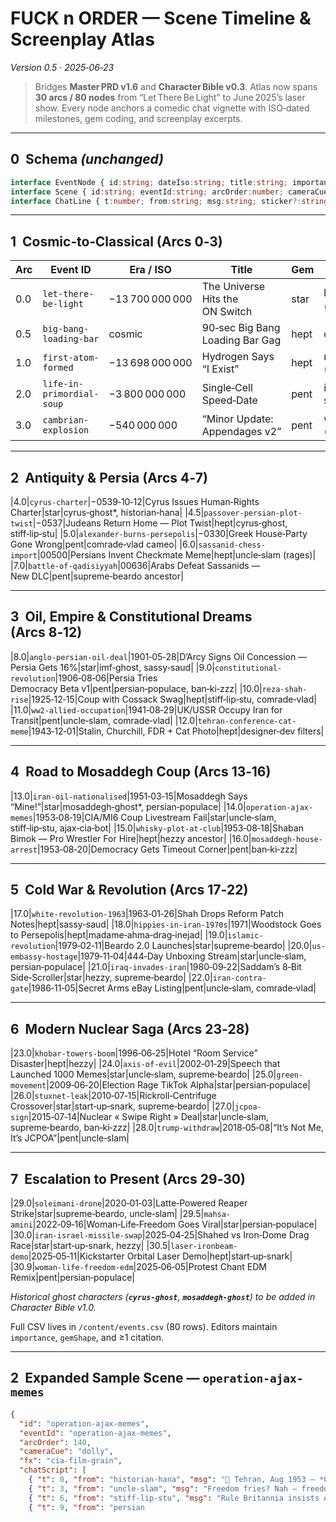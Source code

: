 # FUCK n ORDER — **Scene Timeline & Screenplay Atlas**

*Version 0.5 · 2025‑06‑23*

> Bridges **Master PRD v1.6** and **Character Bible v0.3**.  Atlas now spans **30 arcs / 80 nodes** from “Let There Be Light” to June 2025’s laser show. Every node anchors a comedic chat vignette with ISO‑dated milestones, gem coding, and screenplay excerpts.

---

## 0  Schema *(unchanged)*

```ts
interface EventNode { id:string; dateIso:string; title:string; importance:0|1; gemShape:'star'|'pentagon'|'heptagon'; summary:string; sceneRef:string; citations:{url:string;label:string}[]; tags?:string[]; geo?:{lat:number;lon:number}; }
interface Scene { id:string; eventId:string; arcOrder:number; cameraCue:string; fx:string; localeOverrides?:Record<string,string>; chatScript:ChatLine[]; }
interface ChatLine { t:number; from:string; msg:string; sticker?:string; sfx?:string; }
```

---

## 1  Cosmic‑to‑Classical (Arcs 0‑3)

| Arc | Event ID                  | Era / ISO       | Title                           | Gem  | Characters                      |
| --- | ------------------------- | --------------- | ------------------------------- | ---- | ------------------------------- |
| 0.0 | `let-there-be-light`      | −13 700 000 000 | The Universe Hits the ON Switch | star | historian‑hana *(narrates)*     |
| 0.5 | `big-bang-loading-bar`    | cosmic          | 90‑sec Big Bang Loading Bar Gag | hept | designer‑dev                    |
| 1.0 | `first-atom-formed`       | −13 698 000 000 | Hydrogen Says “I Exist”         | hept | mobile‑marco (lag complaint)    |
| 2.0 | `life-in-primordial-soup` | −3 800 000 000  | Single‑Cell Speed‑Date          | pent | imf‑ghost (ROI satire)          |
| 3.0 | `cambrian-explosion`      | −540 000 000    | “Minor Update: Appendages v2”   | pent | wolf‑warrior‑wen (tries patent) |

---

## 2  Antiquity & Persia (Arcs 4‑7)

|4.0|`cyrus-charter`|−0539‑10‑12|Cyrus Issues Human‑Rights Charter|star|cyrus‑ghost\*, historian‑hana| |4.5|`passover-persian-plot-twist`|−0537|Judeans Return Home — Plot Twist|hept|cyrus‑ghost, stiff‑lip‑stu| |5.0|`alexander-burns-persepolis`|−0330|Greek House‑Party Gone Wrong|pent|comrade‑vlad cameo| |6.0|`sassanid-chess-import`|00500|Persians Invent Checkmate Meme|hept|uncle‑slam (rages)| |7.0|`battle-of-qadisiyyah`|00636|Arabs Defeat Sassanids — New DLC|pent|supreme‑beardo ancestor|

---

## 3  Oil, Empire & Constitutional Dreams (Arcs 8‑12)

|8.0|`anglo-persian-oil-deal`|1901‑05‑28|D’Arcy Signs Oil Concession — Persia Gets 16%|star|imf‑ghost, sassy‑saud| |9.0|`constitutional-revolution`|1906‑08‑06|Persia Tries Democracy Beta v1|pent|persian‑populace, ban‑ki‑zzz| |10.0|`reza-shah-rise`|1925‑12‑15|Coup with Cossack Swag|hept|stiff‑lip‑stu, comrade‑vlad| |11.0|`ww2-allied-occupation`|1941‑08‑29|UK/USSR Occupy Iran for Transit|pent|uncle‑slam, comrade‑vlad| |12.0|`tehran-conference-cat-meme`|1943‑12‑01|Stalin, Churchill, FDR + Cat Photo|hept|designer‑dev filters|

---

## 4  Road to Mosaddegh Coup (Arcs 13‑16)

|13.0|`iran-oil-nationalised`|1951‑03‑15|Mosaddegh Says “Mine!”|star|mosaddegh‑ghost\*, persian‑populace| |14.0|`operation-ajax-memes`|1953‑08‑19|CIA/MI6 Coup Livestream Fail|star|uncle‑slam, stiff‑lip‑stu, ajax‑cia‑bot| |15.0|`whisky-plot-at-club`|1953‑08‑18|Shaban Bimok — Pro Wrestler For Hire|hept|hezzy ancestor| |16.0|`mosaddegh-house-arrest`|1953‑08‑20|Democracy Gets Timeout Corner|pent|ban‑ki‑zzz|

---

## 5  Cold War & Revolution (Arcs 17‑22)

|17.0|`white-revolution-1963`|1963‑01‑26|Shah Drops Reform Patch Notes|hept|sassy‑saud| |18.0|`hippies-in-iran-1970s`|1971|Woodstock Goes to Persepolis|hept|madame‑ahma‑drag‑inejad| |19.0|`islamic-revolution`|1979‑02‑11|Beardo 2.0 Launches|star|supreme‑beardo| |20.0|`us-embassy-hostage`|1979‑11‑04|444‑Day Unboxing Stream|star|uncle‑slam, persian‑populace| |21.0|`iraq-invades-iran`|1980‑09‑22|Saddam’s 8‑Bit Side‑Scroller|star|hezzy, supreme‑beardo| |22.0|`iran-contra-gate`|1986‑11‑05|Secret Arms eBay Listing|pent|uncle‑slam, comrade‑vlad|

---

## 6  Modern Nuclear Saga (Arcs 23‑28)

|23.0|`khobar-towers-boom`|1996‑06‑25|Hotel “Room Service” Disaster|hept|hezzy| |24.0|`axis-of-evil`|2002‑01‑29|Speech that Launched 1000 Memes|star|uncle‑slam, supreme‑beardo| |25.0|`green-movement`|2009‑06‑20|Election Rage TikTok Alpha|star|persian‑populace| |26.0|`stuxnet-leak`|2010‑07‑15|Rickroll‑Centrifuge Crossover|star|start‑up‑snark, supreme‑beardo| |27.0|`jcpoa-sign`|2015‑07‑14|Nuclear « Swipe Right » Deal|star|uncle‑slam, supreme‑beardo, ban‑ki‑zzz| |28.0|`trump-withdraw`|2018‑05‑08|“It’s Not Me, It’s JCPOA”|pent|uncle‑slam|

---

## 7  Escalation to Present (Arcs 29‑30)

|29.0|`soleimani-drone`|2020‑01‑03|Latte‑Powered Reaper Strike|star|supreme‑beardo, uncle‑slam| |29.5|`mahsa-amini`|2022‑09‑16|Woman‑Life‑Freedom Goes Viral|star|persian‑populace| |30.0|`iran-israel-missile-swap`|2025‑04‑25|Shahed vs Iron‑Dome Drag Race|star|start‑up‑snark, hezzy| |30.5|`laser-ironbeam-demo`|2025‑05‑11|Kickstarter Orbital Laser Demo|hept|start‑up‑snark| |30.9|`woman-life-freedom-edm`|2025‑06‑05|Protest Chant EDM Remix|pent|persian‑populace|

*Historical ghost characters (**`cyrus-ghost`**, **`mosaddegh-ghost`**) to be added in Character Bible v1.0.*

Full CSV lives in `/content/events.csv` (80 rows). Editors maintain `importance`, `gemShape`, and ≥1 citation.

---

## 2  Expanded Sample Scene — `operation-ajax-memes`

```json
{
  "id": "operation-ajax-memes",
  "eventId": "operation-ajax-memes",
  "arcOrder": 140,
  "cameraCue": "dolly",
  "fx": "cia-film-grain",
  "chatScript": [
    { "t": 0, "from": "historian-hana", "msg": "📜 Tehran, Aug 1953 — *Operation Ajax loading…*" },
    { "t": 3, "from": "uncle-slam", "msg": "Freedom fries? Nah — freedom *coups*!", "sticker": "uncle-slam_thumbsup.webp", "sfx": "sfx_eagle_screech" },
    { "t": 6, "from": "stiff-lip-stu", "msg": "Rule Britannia insists on orderly overthrow, old sport." },
    { "t": 9, "from": "persian

```
